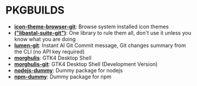 # PKGBUILDS

- [**icon-theme-browser-git**](https://github.com/Aylur/icon-theme-browser): Browse system installed icon themes
- [**("libastal-suite-git")**](https://github.com/Aylur/astal): One library to rule them all, don't use it unless you know what you are doing
- [**lumen-git**](https://github.com/jnsahaj/lumen): Instant AI Git Commit message, Git changes summary from the CLI (no API key required)
- [**morghulis**](https://github.com/ARKye03/morghulis): GTK4 Desktop Shell
- [**morghulis-git**](https://github.com/ARKye03/morghulis): GTK4 Desktop Shell (Development Version)
- [**nodejs-dummy**](): Dummy package for nodejs
- [**npm-dummy**](): Dummy package for npm
